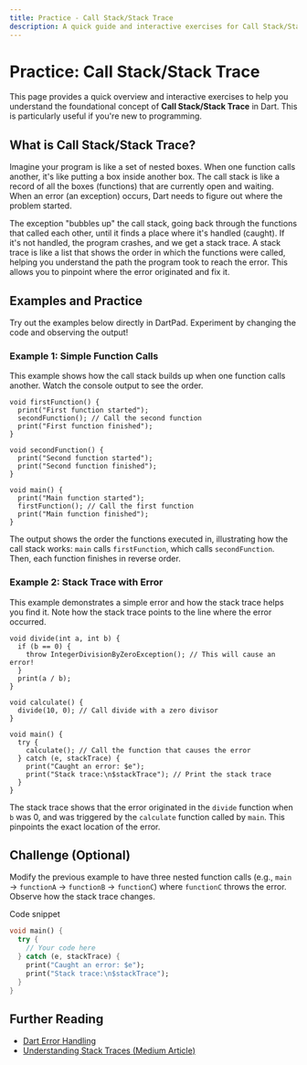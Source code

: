 ```yaml
---
title: Practice - Call Stack/Stack Trace
description: A quick guide and interactive exercises for Call Stack/Stack Trace in Dart.
---
```


# Practice: Call Stack/Stack Trace

This page provides a quick overview and interactive exercises to help you understand the foundational concept of **Call Stack/Stack Trace** in Dart. This is particularly useful if you're new to programming.

## What is Call Stack/Stack Trace?

Imagine your program is like a set of nested boxes. When one function calls another, it's like putting a box inside another box. The call stack is like a record of all the boxes (functions) that are currently open and waiting. When an error (an exception) occurs, Dart needs to figure out where the problem started.

The exception "bubbles up" the call stack, going back through the functions that called each other, until it finds a place where it's handled (caught). If it's not handled, the program crashes, and we get a stack trace. A stack trace is like a list that shows the order in which the functions were called, helping you understand the path the program took to reach the error. This allows you to pinpoint where the error originated and fix it.

## Examples and Practice

Try out the examples below directly in DartPad. Experiment by changing the code and observing the output!

### Example 1: Simple Function Calls

This example shows how the call stack builds up when one function calls another. Watch the console output to see the order.

```dartpad:run-dart
void firstFunction() {
  print("First function started");
  secondFunction(); // Call the second function
  print("First function finished");
}

void secondFunction() {
  print("Second function started");
  print("Second function finished");
}

void main() {
  print("Main function started");
  firstFunction(); // Call the first function
  print("Main function finished");
}
```

The output shows the order the functions executed in, illustrating how the call stack works: `main` calls `firstFunction`, which calls `secondFunction`. Then, each function finishes in reverse order.

### Example 2: Stack Trace with Error

This example demonstrates a simple error and how the stack trace helps you find it. Note how the stack trace points to the line where the error occurred.

```dartpad:run-dart
void divide(int a, int b) {
  if (b == 0) {
    throw IntegerDivisionByZeroException(); // This will cause an error!
  }
  print(a / b);
}

void calculate() {
  divide(10, 0); // Call divide with a zero divisor
}

void main() {
  try {
    calculate(); // Call the function that causes the error
  } catch (e, stackTrace) {
    print("Caught an error: $e");
    print("Stack trace:\n$stackTrace"); // Print the stack trace
  }
}
```

The stack trace shows that the error originated in the `divide` function when `b` was 0, and was triggered by the `calculate` function called by `main`. This pinpoints the exact location of the error.

## Challenge (Optional)
Modify the previous example to have three nested function calls (e.g., `main` -> `functionA` -> `functionB` -> `functionC`) where `functionC` throws the error. Observe how the stack trace changes.

Code snippet

```dart
void main() {
  try {
    // Your code here
  } catch (e, stackTrace) {
    print("Caught an error: $e");
    print("Stack trace:\n$stackTrace");
  }
}
```

## Further Reading

- [Dart Error Handling](https://dart.dev/guides/language/effective-dart/usage#do-handle-errors-with-try-catch)
- [Understanding Stack Traces (Medium Article)](https://medium.com/@hammadrashid/understanding-stack-traces-in-programming-82a01568b4bc)

